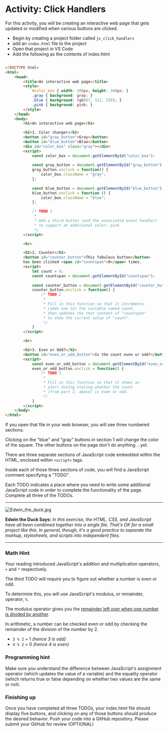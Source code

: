 # Activity: Click Handlers #

For this activity, you will be creating an interactive web page that gets updated or modified when various buttons are clicked. 

 - Begin by creating a project folder called `js_click_handlers`
 - add an `index.html` file to the project
 - Open that project in VS Code
 - Add the following as the contents of index.html
 
```html

<!DOCTYPE html>
<html>
    <head>
        <title>An interactive web page</title>
        <style>
            #color_box { width: 200px; height: 200px; }
            .gray { background: gray; }
            .blue { background: rgb(67, 111, 255); }
            .pink { background: pink; }
        </style>
    </head>
    <body>
        <h1>An interactive web page</h1>

        <h2>1. Color changer</h2>
        <button id="gray_button">Gray</button>
        <button id="blue_button">Blue</button>
        <div id="color_box" class="gray"></div>        
        <script>
            const color_box = document.getElementById("color_box");
            
            const gray_button = document.getElementById("gray_button");
            gray_button.onclick = function() {
                color_box.className = "gray";
            };
            
            const blue_button = document.getElementById("blue_button");
            blue_button.onclick = function () {
                color_box.className = "blue";
            };

            /* TODO 1
             *
             * Add a third button (and the associated event handler)
             * to support an additional color: pink
             */
        </script>

        <hr>

        <h2>2. Counter</h2>
        <button id="counter_button">This fabulous button</button>
        has been clicked <span id="countspan">0</span> times.
        <script>
            let count = 0;
            const countspan = document.getElementById("countspan");
            
            const counter_button = document.getElementById("counter_button");
            counter_button.onclick = function() {
                /* TODO 2
                 *
                 * Fill in this function so that it increments
                 * (adds one to) the variable named count,
                 * then updates the text content of "countspan"
                 * to show the current value of "count".
                 */
            }
        </script>

        <hr>

        <h2>3. Even or Odd?</h2>
        <button id="even_or_odd_button">Is the count even or odd?</button>
        <script>
            const even_or_odd_button = document.getElementById("even_or_odd_button");
            even_or_odd_button.onclick = function() {
                /* TODO 3
                 *
                 * Fill in this function so that it shows an
                 * alert dialog stating whether the count
                 * (from part 2, above) is even or odd.
                 */
            }
        </script>
    </body>
</html>

```

If you open that file in your web browser, you will see three numbered sections.

Clicking on the "blue" and "gray" buttons in section 1 will change the color of the square. The other buttons on the page don't do anything ...yet.

There are three separate sections of JavaScript code embedded within the HTML, enclosed within `<script>` tags.

Inside each of those three sections of code, you will find a JavaScript comment specifying a "TODO".

Each TODO indicates a place where you need to write some additional JavaScript code in order to complete the functionality of the page. Complete all three of the TODOs.

* * *

![Edwin_the_duck.jpg](https://i.snag.gy/xZgaDe.jpg)

**Edwin the Duck Says:**
_In this exercise, the HTML, CSS, and JavaScript have all been combined together into a single file. That's OK for a small project like this. In general, though, it's a good practice to separate the markup, stylesheets, and scripts into independent files._

* * *

### Math Hint ###

Your reading introduced JavaScript's addition and multiplication operators, `+` and `*` respectively.

The third TODO will require you to figure out whether a number is even or odd.

To determine this, you will use JavaScript's modulus, or remainder, operator, `%`.

The modulus operator gives you the [remainder left over when one number is divided by another](https://www.mathsisfun.com/numbers/division-remainder.html).

In arithmetic, a number can be checked even or odd by checking the remainder of the division of the number by 2.

-	`3 % 2` = 1 _(hence 3 is odd)_
-	`4 % 2` = 0 _(hence 4 is even)_

### Programming hint ###

Make sure you understand the difference between JavaScript's assignment operator (which updates the value of a variable) and the equality operator (which returns true or false depending on whether two values are the same or not).

### Finishing up ###

Once you have completed all three TODOs, your index.html file should display five buttons, and clicking on any of those 
buttons should produce the desired behavior. Push your code into a GitHub repository. Please submit your GitHub for review (OPTIONAL)

